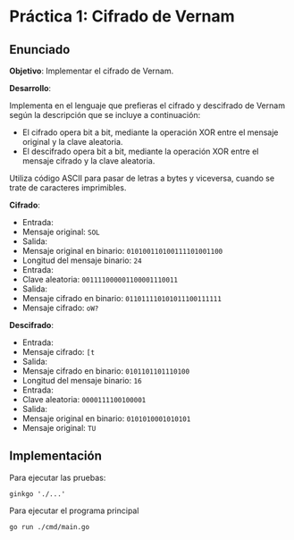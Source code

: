 # Práctica 1: Cifrado de Vernam

## Enunciado

**Objetivo**: Implementar el cifrado de Vernam.

**Desarrollo**:

Implementa en el lenguaje que prefieras el cifrado y descifrado de Vernam según la descripción que se incluye a continuación:

* El cifrado opera bit a bit, mediante la operación XOR entre el mensaje original y la clave aleatoria.
* El descifrado opera bit a bit, mediante la operación XOR entre el mensaje cifrado y la clave aleatoria.

Utiliza código ASCII para pasar de letras a bytes y viceversa, cuando se trate de caracteres imprimibles.

**Cifrado**:
* Entrada:
* Mensaje original: `SOL`
* Salida:
* Mensaje original en binario: `010100110100111101001100`
* Longitud del mensaje binario: `24`
* Entrada:
* Clave aleatoria: `001111000001100001110011`
* Salida:
* Mensaje cifrado en binario: `011011110101011100111111`
* Mensaje cifrado: `oW?`

**Descifrado**:

* Entrada:
* Mensaje cifrado: `[t`
* Salida:
* Mensaje cifrado en binario: `0101101101110100`
* Longitud del mensaje binario: `16`
* Entrada:
* Clave aleatoria: `0000111100100001`
* Salida:
* Mensaje original en binario: `0101010001010101`
* Mensaje original: `TU`

## Implementación

Para ejecutar las pruebas:

```
ginkgo './...'
```

Para ejecutar el programa principal

```
go run ./cmd/main.go
```
